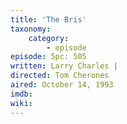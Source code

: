 ```yaml
---
title: 'The Bris'
taxonomy:
    category:
        - episode
episode: 5pc: 505         
written: Larry Charles |
directed: Tom Cherones
aired: October 14, 1993
imdb: 
wiki: 
---
```

